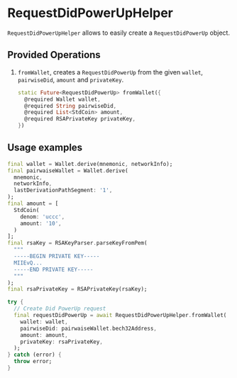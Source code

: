 # RequestDidPowerUpHelper

`RequestDidPowerUpHelper` allows to easily create a `RequestDidPowerUp` object.

## Provided Operations

1. `fromWallet`, creates a `RequestDidPowerUp` from the given `wallet`, `pairwiseDid`, `amount` and `privateKey`.

    ```dart
    static Future<RequestDidPowerUp> fromWallet({
      @required Wallet wallet,
      @required String pairwiseDid,
      @required List<StdCoin> amount,
      @required RSAPrivateKey privateKey,
    })
    ```

## Usage examples

```dart
final wallet = Wallet.derive(mnemonic, networkInfo);
final pairwaiseWallet = Wallet.derive(
  mnemonic,
  networkInfo,
  lastDerivationPathSegment: '1',
);
final amount = [
  StdCoin(
    denom: 'uccc',
    amount: '10',
  )
];
final rsaKey = RSAKeyParser.parseKeyFromPem(
  """
  -----BEGIN PRIVATE KEY-----
  MIIEvQ...
  -----END PRIVATE KEY-----
  """
);
final rsaPrivateKey = RSAPrivateKey(rsaKey);

try {
  // Create Did PowerUp request
  final requestDidPowerUp = await RequestDidPowerUpHelper.fromWallet(
    wallet: wallet,
    pairwiseDid: pairwaiseWallet.bech32Address,
    amount: amount,
    privateKey: rsaPrivateKey,
  );
} catch (error) {
  throw error;
}
```
